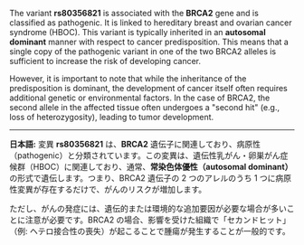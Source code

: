 The variant **rs80356821** is associated with the **BRCA2** gene and is classified as pathogenic. It is linked to hereditary breast and ovarian cancer syndrome (HBOC). This variant is typically inherited in an **autosomal dominant** manner with respect to cancer predisposition. This means that a single copy of the pathogenic variant in one of the two BRCA2 alleles is sufficient to increase the risk of developing cancer.

However, it is important to note that while the inheritance of the predisposition is dominant, the development of cancer itself often requires additional genetic or environmental factors. In the case of BRCA2, the second allele in the affected tissue often undergoes a "second hit" (e.g., loss of heterozygosity), leading to tumor development.

---

**日本語:**
変異 **rs80356821** は、**BRCA2** 遺伝子に関連しており、病原性（pathogenic）と分類されています。この変異は、遺伝性乳がん・卵巣がん症候群（HBOC）に関連しており、通常、**常染色体優性（autosomal dominant）** の形式で遺伝します。つまり、BRCA2 遺伝子の 2 つのアレルのうち 1 つに病原性変異が存在するだけで、がんのリスクが増加します。

ただし、がんの発症には、遺伝的または環境的な追加要因が必要な場合が多いことに注意が必要です。BRCA2 の場合、影響を受けた組織で「セカンドヒット」（例: ヘテロ接合性の喪失）が起こることで腫瘍が発生することが一般的です。